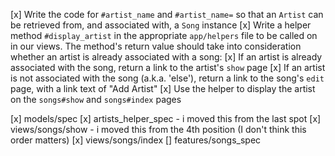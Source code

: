 [x] Write the code for `#artist_name` and `#artist_name=` so that an `Artist` can be retrieved from, and associated with, a `Song` instance
[x] Write a helper method `#display_artist` in the appropriate `app/helpers` file to be called on in our views. The method's return value should take into consideration whether an artist is already associated with a song:
  [x] If an artist is already associated with the song, return a link to the artist's `show` page
  [x] If an artist is not associated with the song (a.k.a. 'else'), return a link to the song's `edit` page, with a link text of "Add Artist"
[x] Use the helper to display the artist on the `songs#show` and `songs#index` pages

[x] models/spec
[x] artists_helper_spec - i moved this from the last spot
[x] views/songs/show - i moved this from the 4th position (I don't think this order matters)
[x] views/songs/index
[] features/songs_spec
